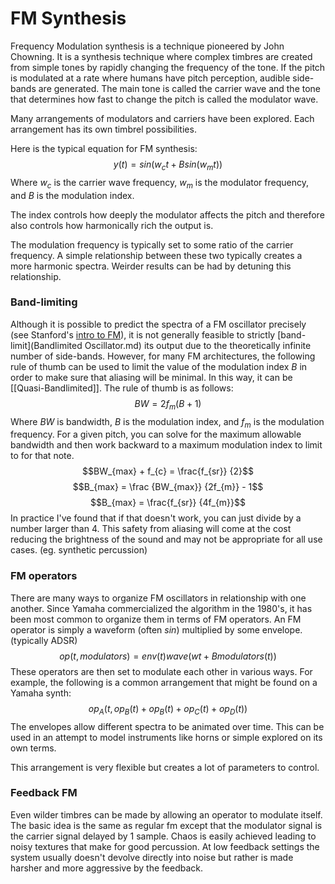 ---
---
# FM Synthesis
Frequency Modulation synthesis is a technique pioneered by John Chowning. It is a synthesis technique where complex timbres are created from simple tones by rapidly changing the frequency of the tone. If the pitch is modulated at a rate where humans have pitch perception, audible side-bands are generated. The main tone is called the carrier wave and the tone that determines how fast to change the pitch is called the modulator wave. 

Many arrangements of modulators and carriers have been explored. Each arrangement has its own timbrel possibilities.

Here is the typical equation for FM synthesis:
$$y(t)=sin(w_{c}t+Bsin(w_{m}t))$$
Where $w_{c}$ is the carrier wave frequency, $w_{m}$ is the modulator frequency, and $B$ is the modulation index.

The index controls how deeply the modulator affects the pitch and therefore also controls how harmonically rich the output is.

The modulation frequency is typically set to some ratio of the carrier frequency. A simple relationship between these two typically creates a more harmonic spectra. Weirder results can be had by detuning this relationship. 

### Band-limiting
Although it is possible to predict the spectra of a FM oscillator precisely (see Stanford's [intro to FM](https://ccrma.stanford.edu/software/snd/snd/fm.html)), it is not generally feasible to strictly [band-limit](Bandlimited Oscillator.md) its output due to the theoretically infinite number of side-bands. However, for many FM architectures, the following rule of thumb can be used to limit the value of the modulation index $B$ in order to make sure that aliasing will be minimal. In this way, it can be [[Quasi-Bandlimited]]. The rule of thumb is as follows:
$$BW = 2f_{m}(B+1)$$
Where $BW$ is bandwidth, $B$ is the modulation index, and $f_{m}$ is the modulation frequency. For a given pitch, you can solve for the maximum allowable bandwidth and then work backward to a maximum modulation index to limit to for that note. 
$$BW_{max} + f_{c} = \frac{f_{sr}} {2}$$
$$B_{max} = \frac {BW_{max}} {2f_{m}} - 1$$
$$B_{max} = \frac{f_{sr}} {4f_{m}}$$
In practice I've found that if that doesn't work, you can just divide by a number larger than 4. This safety from aliasing will come at the cost reducing the brightness of the sound and may not be appropriate for all use cases. (eg. synthetic percussion)

### FM operators
There are many ways to organize FM oscillators in relationship with one another. Since Yamaha commercialized the algorithm in the 1980's, it has been most common to organize them in terms of FM operators. An FM operator is simply a waveform (often $sin$) multiplied by some envelope. (typically ADSR)
$$op(t,modulators) = env(t)wave(wt+Bmodulators(t))$$
These operators are then set to modulate each other in various ways.
For example, the following is a common arrangement that might be found on a Yamaha synth:
$$op_{A}(t, op_{B}(t) + op_{B}(t) + op_{C}(t) + op_{D}(t))$$
The envelopes allow different spectra to be animated over time. This can be used in an attempt to model instruments like horns or simple explored on its own terms.

This arrangement is very flexible but creates a lot of parameters to control. 

### Feedback FM
Even wilder timbres can be made by allowing an operator to modulate itself. The basic idea is the same as regular fm except that the modulator signal is the carrier signal delayed by 1 sample. Chaos is easily achieved leading to noisy textures that make for good percussion. At low feedback settings the system usually doesn't devolve directly into noise but rather is made harsher and more aggressive by the feedback.
